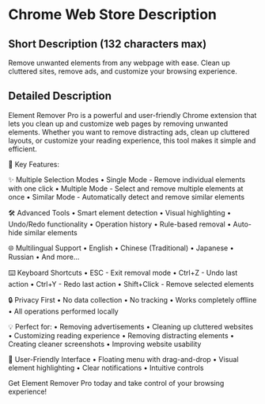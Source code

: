 # Chrome Web Store Description

## Short Description (132 characters max)
Remove unwanted elements from any webpage with ease. Clean up cluttered sites, remove ads, and customize your browsing experience.

## Detailed Description
Element Remover Pro is a powerful and user-friendly Chrome extension that lets you clean up and customize web pages by removing unwanted elements. Whether you want to remove distracting ads, clean up cluttered layouts, or customize your reading experience, this tool makes it simple and efficient.

🎯 Key Features:

✨ Multiple Selection Modes
• Single Mode - Remove individual elements with one click
• Multiple Mode - Select and remove multiple elements at once
• Similar Mode - Automatically detect and remove similar elements

🛠️ Advanced Tools
• Smart element detection
• Visual highlighting
• Undo/Redo functionality
• Operation history
• Rule-based removal
• Auto-hide similar elements

🌐 Multilingual Support
• English
• Chinese (Traditional)
• Japanese
• Russian
• And more...

⌨️ Keyboard Shortcuts
• ESC - Exit removal mode
• Ctrl+Z - Undo last action
• Ctrl+Y - Redo last action
• Shift+Click - Remove selected elements

🔒 Privacy First
• No data collection
• No tracking
• Works completely offline
• All operations performed locally

💡 Perfect for:
• Removing advertisements
• Cleaning up cluttered websites
• Customizing reading experience
• Removing distracting elements
• Creating cleaner screenshots
• Improving website usability

🎨 User-Friendly Interface
• Floating menu with drag-and-drop
• Visual element highlighting
• Clear notifications
• Intuitive controls

Get Element Remover Pro today and take control of your browsing experience! 